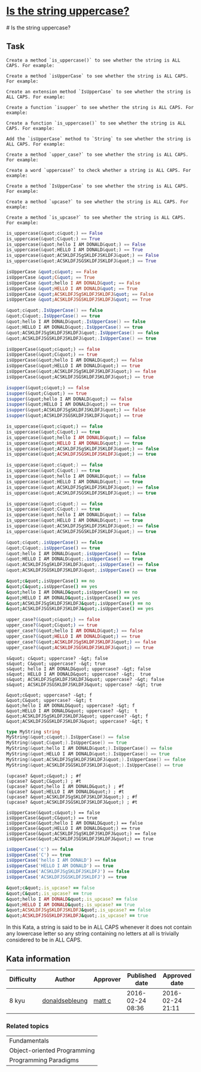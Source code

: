 
<h1><a href="https://www.codewars.com/kata/56cd44e1aa4ac7879200010b">Is the string uppercase?</a></h1>
<p>
# Is the string uppercase?

## Task

```if-not:haskell,csharp,javascript,coffeescript,elixir,forth,go,dart,julia,cpp,reason,typescript,racket,ruby
Create a method `is_uppercase()` to see whether the string is ALL CAPS. For example:
```
```if:haskell,reason,typescript
Create a method `isUpperCase` to see whether the string is ALL CAPS. For example:
```
```if:csharp
Create an extension method `IsUpperCase` to see whether the string is ALL CAPS. For example:
```
```if:julia
Create a function `isupper` to see whether the string is ALL CAPS. For example:
```
```if:cpp
Create a function `is_uppercase()` to see whether the string is ALL CAPS. For example:
```
```if:javascript,coffeescript
Add the `isUpperCase` method to `String` to see whether the string is ALL CAPS. For example:
```
```if:elixir
Create a method `upper_case?` to see whether the string is ALL CAPS. For example:
```
```if:forth,factor
Create a word `uppercase?` to check whether a string is ALL CAPS. For example:
```
```if:go
Create a method `IsUpperCase` to see whether the string is ALL CAPS. For example:
```
```if:racket
Create a method `upcase?` to see whether the string is ALL CAPS. For example:
```
```if:ruby
Create a method `is_upcase?` to see whether the string is ALL CAPS. For example:
```

```python
is_uppercase(&quot;c&quot;) == False
is_uppercase(&quot;C&quot;) == True
is_uppercase(&quot;hello I AM DONALD&quot;) == False
is_uppercase(&quot;HELLO I AM DONALD&quot;) == True
is_uppercase(&quot;ACSKLDFJSgSKLDFJSKLDFJ&quot;) == False
is_uppercase(&quot;ACSKLDFJSGSKLDFJSKLDFJ&quot;) == True
```
```haskell
isUpperCase &quot;c&quot; == False
isUpperCase &quot;C&quot; == True
isUpperCase &quot;hello I AM DONALD&quot; == False
isUpperCase &quot;HELLO I AM DONALD&quot; == True
isUpperCase &quot;ACSKLDFJSgSKLDFJSKLDFJ&quot; == False
isUpperCase &quot;ACSKLDFJSGSKLDFJSKLDFJ&quot; == True
```
```csharp
&quot;c&quot;.IsUpperCase() == false
&quot;C&quot;.IsUpperCase() == true
&quot;hello I AM DONALD&quot;.IsUpperCase() == false
&quot;HELLO I AM DONALD&quot;.IsUpperCase() == true
&quot;ACSKLDFJSgSKLDFJSKLDFJ&quot;.IsUpperCase() == false
&quot;ACSKLDFJSGSKLDFJSKLDFJ&quot;.IsUpperCase() == true
```
```dart
isUpperCase(&quot;c&quot;) == false
isUpperCase(&quot;C&quot;) == true
isUpperCase(&quot;hello I AM DONALD&quot;) == false
isUpperCase(&quot;HELLO I AM DONALD&quot;) == true
isUpperCase(&quot;ACSKLDFJSgSKLDFJSKLDFJ&quot;) == false
isUpperCase(&quot;ACSKLDFJSGSKLDFJSKLDFJ&quot;) == true
```
```julia
isupper(&quot;c&quot;) == false
isupper(&quot;C&quot;) == true
isupper(&quot;hello I AM DONALD&quot;) == false
isupper(&quot;HELLO I AM DONALD&quot;) == true
isupper(&quot;ACSKLDFJSgSKLDFJSKLDFJ&quot;) == false
isupper(&quot;ACSKLDFJSGSKLDFJSKLDFJ&quot;) == true
```
```php
is_uppercase(&quot;c&quot;) == false
is_uppercase(&quot;C&quot;) == true
is_uppercase(&quot;hello I AM DONALD&quot;) == false
is_uppercase(&quot;HELLO I AM DONALD&quot;) == true
is_uppercase(&quot;ACSKLDFJSgSKLDFJSKLDFJ&quot;) == false
is_uppercase(&quot;ACSKLDFJSGSKLDFJSKLDFJ&quot;) == true
```
```c
is_uppercase(&quot;c&quot;) == false
is_uppercase(&quot;C&quot;) == true
is_uppercase(&quot;hello I AM DONALD&quot;) == false
is_uppercase(&quot;HELLO I AM DONALD&quot;) == true
is_uppercase(&quot;ACSKLDFJSgSKLDFJSKLDFJ&quot;) == false
is_uppercase(&quot;ACSKLDFJSGSKLDFJSKLDFJ&quot;) == true
```
```cpp
is_uppercase(&quot;c&quot;) == false
is_uppercase(&quot;C&quot;) == true
is_uppercase(&quot;hello I AM DONALD&quot;) == false
is_uppercase(&quot;HELLO I AM DONALD&quot;) == true
is_uppercase(&quot;ACSKLDFJSgSKLDFJSKLDFJ&quot;) == false
is_uppercase(&quot;ACSKLDFJSGSKLDFJSKLDFJ&quot;) == true
```
```javascript
&quot;c&quot;.isUpperCase() == false
&quot;C&quot;.isUpperCase() == true
&quot;hello I AM DONALD&quot;.isUpperCase() == false
&quot;HELLO I AM DONALD&quot;.isUpperCase() == true
&quot;ACSKLDFJSgSKLDFJSKLDFJ&quot;.isUpperCase() == false
&quot;ACSKLDFJSGSKLDFJSKLDFJ&quot;.isUpperCase() == true
```
```coffeescript
&quot;c&quot;.isUpperCase() == no
&quot;C&quot;.isUpperCase() == yes
&quot;hello I AM DONALD&quot;.isUpperCase() == no
&quot;HELLO I AM DONALD&quot;.isUpperCase() == yes
&quot;ACSKLDFJSgSKLDFJSKLDFJ&quot;.isUpperCase() == no
&quot;ACSKLDFJSGSKLDFJSKLDFJ&quot;.isUpperCase() == yes
```
```elixir
upper_case?(&quot;c&quot;) == false
upper_case?(&quot;C&quot;) == true
upper_case?(&quot;hello I AM DONALD&quot;) == false
upper_case?(&quot;HELLO I AM DONALD&quot;) == true
upper_case?(&quot;ACSKLDFJSgSKLDFJSKLDFJ&quot;) == false
upper_case?(&quot;ACSKLDFJSGSKLDFJSKLDFJ&quot;) == true
```
```forth
s&quot; c&quot; uppercase? -&gt; false
s&quot; C&quot; uppercase? -&gt; true
s&quot; hello I AM DONALD&quot; uppercase? -&gt; false
s&quot; HELLO I AM DONALD&quot; uppercase? -&gt;  true
s&quot; ACSKLDFJSgSKLDFJSKLDFJ&quot; uppercase? -&gt; false
s&quot; ACSKLDFJSGSKLDFJSKLDFJ&quot; uppercase? -&gt; true
```
```factor
&quot;c&quot; uppercase? -&gt; f
&quot;C&quot; uppercase? -&gt; t
&quot;hello I AM DONALD&quot; uppercase? -&gt; f
&quot;HELLO I AM DONALD&quot; uppercase? -&gt;  t
&quot;ACSKLDFJSgSKLDFJSKLDFJ&quot; uppercase? -&gt; f
&quot;ACSKLDFJSGSKLDFJSKLDFJ&quot; uppercase? -&gt; t
```
```go
type MyString string
MyString(&quot;c&quot;).IsUpperCase() == false
MyString(&quot;C&quot;).IsUpperCase() == true
MyString(&quot;hello I AM DONALD&quot;).IsUpperCase() == false
MyString(&quot;HELLO I AM DONALD&quot;).IsUpperCase() == true
MyString(&quot;ACSKLDFJSgSKLDFJSKLDFJ&quot;).IsUpperCase() == false
MyString(&quot;ACSKLDFJSGSKLDFJSKLDFJ&quot;).IsUpperCase() == true
```
```racket
(upcase? &quot;c&quot;) ; #f
(upcase? &quot;C&quot;) ; #t
(upcase? &quot;hello I AM DONALD&quot;) ; #f
(upcase? &quot;HELLO I AM DONALD&quot;) ; #t 
(upcase? &quot;ACSKLDFJSgSKLDFJSKLDFJ&quot;) ; #f
(upcase? &quot;ACSKLDFJSGSKLDFJSKLDFJ&quot;) ; #t
```
```reason
isUpperCase(&quot;c&quot;) == false
isUpperCase(&quot;C&quot;) == true
isUpperCase(&quot;hello I AM DONALD&quot;) == false
isUpperCase(&quot;HELLO I AM DONALD&quot;) == true
isUpperCase(&quot;ACSKLDFJSgSKLDFJSKLDFJ&quot;) == false
isUpperCase(&quot;ACSKLDFJSGSKLDFJSKLDFJ&quot;) == true
```
```typescript
isUpperCase('c') == false
isUpperCase('C') == true
isUpperCase('hello I AM DONALD') == false
isUpperCase('HELLO I AM DONALD') == true
isUpperCase('ACSKLDFJSgSKLDFJSKLDFJ') == false
isUpperCase('ACSKLDFJSGSKLDFJSKLDFJ') == true
```
```ruby
&quot;c&quot;.is_upcase? == false
&quot;C&quot;.is_upcase? == true
&quot;hello I AM DONALD&quot;.is_upcase? == false
&quot;HELLO I AM DONALD&quot;.is_upcase? == true
&quot;ACSKLDFJSgSKLDFJSKLDFJ&quot;.is_upcase? == false
&quot;ACSKLDFJSGSKLDFJSKLDFJ&quot;.is_upcase? == true
```

In this Kata, a string is said to be in ALL CAPS whenever it does not contain any lowercase letter so any string containing no letters at all is trivially considered to be in ALL CAPS.

</p>
<h2>Kata information</h2>
<table>
  <thead>
    <tr>
      <th>Difficulty</th>
      <th>Author</th>
      <th>Approver</th>
      <th>Published date</th>
      <th>Approved date</th>
    </tr>
  </thead>
  <tbody>
    <tr>
      <td>8 kyu</td>
      <td> <a href="https://www.codewars.com/users/donaldsebleung">donaldsebleung</a></td>
      <td> <a href="https://www.codewars.com/users/matt%20c">matt c</a></td>
      <td>2016-02-24 08:36</td>
      <td>2016-02-24 21:11</td>
    </tr>
  </tbody>
</table>
<h3>Related topics</h3>
<table>
  <tbody></tbody>
  <tr>
    <td>Fundamentals</td>
  </tr>
  <tr>
    <td>Object-oriented Programming</td>
  </tr>
  <tr>
    <td>Programming Paradigms</td>
  </tr>
</table>